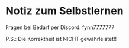 # Notiz zum Selbstlernen

Fragen bei Bedarf per Discord: fynn7777777

P.S.: Die Korrektheit ist NICHT gewährleistet!!
